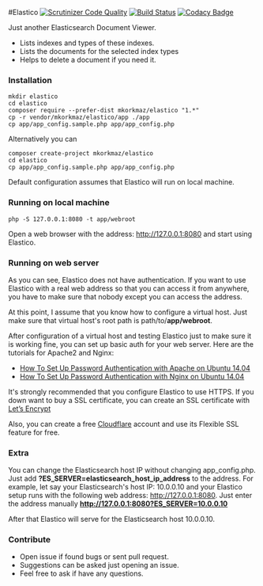 #Elastico
[![Scrutinizer Code Quality](https://scrutinizer-ci.com/g/mkorkmaz/elastico/badges/quality-score.png?b=master)](https://scrutinizer-ci.com/g/mkorkmaz/elastico/?branch=master) [![Build Status](https://scrutinizer-ci.com/g/mkorkmaz/elastico/badges/build.png?b=master)](https://scrutinizer-ci.com/g/mkorkmaz/elastico/build-status/master)
[![Codacy Badge](https://api.codacy.com/project/badge/Grade/b4cf25ea4b644fddb0d5497fa65f58eb)](https://www.codacy.com/app/mehmet/elastico?utm_source=github.com&amp;utm_medium=referral&amp;utm_content=mkorkmaz/elastico&amp;utm_campaign=Badge_Grade)

Just another Elasticsearch Document Viewer.

* Lists indexes and types of these indexes.
* Lists the documents for the selected index types
* Helps to delete a document if you need it.

### Installation

```
mkdir elastico
cd elastico
composer require --prefer-dist mkorkmaz/elastico "1.*"
cp -r vendor/mkorkmaz/elastico/app ./app
cp app/app_config.sample.php app/app_config.php

```

Alternatively you can

```
composer create-project mkorkmaz/elastico
cd elastico
cp app/app_config.sample.php app/app_config.php

```

Default configuration assumes that Elastico will run on local machine.


### Running on local machine
```
php -S 127.0.0.1:8080 -t app/webroot
```

Open a web browser with the address: http://127.0.0.1:8080 and start using Elastico.


### Running on web server

 As you can see, Elastico does not have authentication. If you want to use Elastico with a real web address so that you
 can access it from anywhere, you have to make sure that nobody except you can access the address.

 At this point, I assume that you know how to configure a virtual host. Just make sure that virtual host's root path is
 path/to/**app/webroot**.

 After configuration of a virtual host and testing Elastico just to make sure it is working fine, you can set up
 basic auth for your web server. Here are the tutorials for Apache2 and Nginx:

 - [How To Set Up Password Authentication with Apache on Ubuntu 14.04](https://www.digitalocean.com/community/tutorials/how-to-set-up-password-authentication-with-apache-on-ubuntu-14-04)
 - [How To Set Up Password Authentication with Nginx on Ubuntu 14.04](https://www.digitalocean.com/community/tutorials/how-to-set-up-password-authentication-with-nginx-on-ubuntu-14-04)

 It's strongly recommended that you configure Elastico to use HTTPS. If you down want to buy a SSL certificate,
 you can create an SSL certificate with [Let’s Encrypt](https://letsencrypt.org/getting-started/)

 Also, you can create a free [Cloudflare](https://cloudflare.com) account and use its Flexible SSL feature for free.

### Extra

You can change the Elasticsearch host IP without changing app_config.php. Just add **?ES_SERVER=elasticsearch_host_ip_address** to the address.
For example, let say your Elasticsearch's host IP: 10.0.0.10 and your Elastico setup runs with the following web address: http://127.0.0.1:8080.
Just enter the address manually **http://127.0.0.1:8080?ES_SERVER=10.0.0.10**

After that Elastico will serve for the Elasticsearch host 10.0.0.10.


### Contribute
* Open issue if found bugs or sent pull request.
* Suggestions can be asked just opening an issue.
* Feel free to ask if have any questions.
